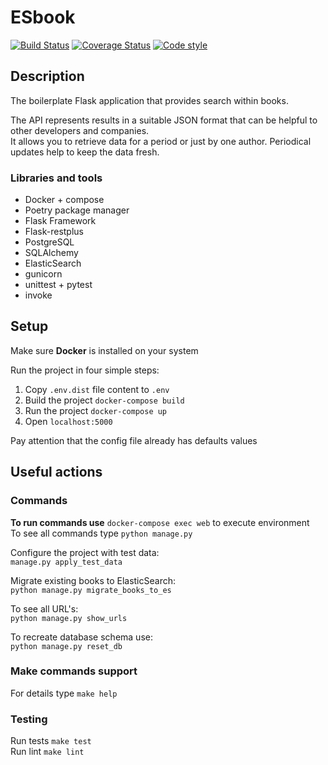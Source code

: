 # ESbook

[![Build Status](https://travis-ci.org/gixproject/esbook.svg)](https://travis-ci.org/gixproject/esbook)
[![Coverage Status](https://coveralls.io/repos/github/gixproject/esbook/badge.svg)](https://coveralls.io/github/gixproject/esbook)
[![Code style](https://img.shields.io/badge/code%20style-black-000000.svg)](https://github.com/ambv/black)

## Description
The boilerplate Flask application that provides search within books.

The API represents results in a suitable JSON format that can be helpful to other developers and companies.  
It allows you to retrieve data for a period or just by one author. 
Periodical updates help to keep the data fresh.  

### Libraries and tools
* Docker + compose
* Poetry package manager
* Flask Framework
* Flask-restplus
* PostgreSQL
* SQLAlchemy
* ElasticSearch
* gunicorn 
* unittest + pytest
* invoke

## Setup
Make sure **Docker** is installed on your system

Run the project in four simple steps:
1. Copy `.env.dist` file content to `.env`
2. Build the project `docker-compose build`
3. Run the project `docker-compose up`
4. Open `localhost:5000`

Pay attention that the config file already has defaults values

## Useful actions
### Commands
**To run commands use** `docker-compose exec web` to execute environment  
To see all commands type `python manage.py`  

Configure the project with test data:  
`manage.py apply_test_data`

Migrate existing books to ElasticSearch:  
`python manage.py migrate_books_to_es`

To see all URL's:  
`python manage.py show_urls`

To recreate database schema use:  
`python manage.py reset_db`

### Make commands support
For details type `make help`  

### Testing
Run tests `make test`  
Run lint `make lint`

